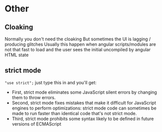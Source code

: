 # Other

## Cloaking
Normally you don't need the cloaking
But sometimes the UI is lagging / producing glitches
Usually this happen when angular scripts/modules are not that fast to load and the user sees the initial uncompiled by angular HTML state


## strict mode
`"use strict";`
just type this in and you'll get:
- First, strict mode eliminates some JavaScript silent errors by changing them to throw errors.
- Second, strict mode fixes mistakes that make it difficult for JavaScript engines to perform optimizations: strict mode code can sometimes be made to run faster than identical code that's not strict mode.
- Third, strict mode prohibits some syntax likely to be defined in future versions of ECMAScript
